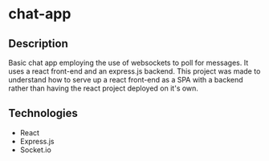 # chat-app

## Description
Basic chat app employing the use of websockets to poll for messages. It uses a react front-end and an express.js backend. This project was made to understand how to serve up a react front-end as a SPA with a backend rather than having the react project deployed on it's own.

## Technologies
- React
- Express.js
- Socket.io
